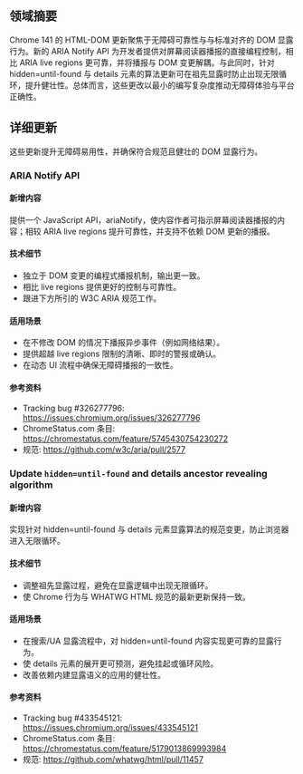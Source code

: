 ## 领域摘要

Chrome 141 的 HTML-DOM 更新聚焦于无障碍可靠性与与标准对齐的 DOM 显露行为。新的 ARIA Notify API 为开发者提供对屏幕阅读器播报的直接编程控制，相比 ARIA live regions 更可靠，并将播报与 DOM 变更解耦。与此同时，针对 hidden=until-found 与 details 元素的算法更新可在祖先显露时防止出现无限循环，提升健壮性。总体而言，这些更改以最小的编写复杂度推动无障碍体验与平台正确性。

## 详细更新

这些更新提升无障碍易用性，并确保符合规范且健壮的 DOM 显露行为。

### ARIA Notify API

#### 新增内容
提供一个 JavaScript API，ariaNotify，使内容作者可指示屏幕阅读器播报的内容；相较 ARIA live regions 提升可靠性，并支持不依赖 DOM 更新的播报。

#### 技术细节
- 独立于 DOM 变更的编程式播报机制，输出更一致。
- 相比 live regions 提供更好的控制与可靠性。
- 跟进下方所引的 W3C ARIA 规范工作。

#### 适用场景
- 在不修改 DOM 的情况下播报异步事件（例如网络结果）。
- 提供超越 live regions 限制的清晰、即时的警报或确认。
- 在动态 UI 流程中确保无障碍播报的一致性。

#### 参考资料
- Tracking bug #326277796: https://issues.chromium.org/issues/326277796
- ChromeStatus.com 条目: https://chromestatus.com/feature/5745430754230272
- 规范: https://github.com/w3c/aria/pull/2577

### Update `hidden=until-found` and details ancestor revealing algorithm

#### 新增内容
实现针对 hidden=until-found 与 details 元素显露算法的规范变更，防止浏览器进入无限循环。

#### 技术细节
- 调整祖先显露过程，避免在显露逻辑中出现无限循环。
- 使 Chrome 行为与 WHATWG HTML 规范的最新更新保持一致。

#### 适用场景
- 在搜索/UA 显露流程中，对 hidden=until-found 内容实现更可靠的显露行为。
- 使 details 元素的展开更可预测，避免挂起或循环风险。
- 改善依赖内建显露语义的应用的健壮性。

#### 参考资料
- Tracking bug #433545121: https://issues.chromium.org/issues/433545121
- ChromeStatus.com 条目: https://chromestatus.com/feature/5179013869993984
- 规范: https://github.com/whatwg/html/pull/11457